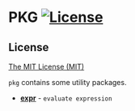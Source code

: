 # PKG [![License](http://img.shields.io/badge/license-mit-blue.svg?style=flat-square)](https://raw.githubusercontent.com/mkideal/pkg/master/LICENSE)

## License

[The MIT License (MIT)](https://raw.githubusercontent.com/mkideal/pkg/master/LICENSE)

`pkg` contains some utility packages.

* [**expr**](./expr/README.md) - `evaluate expression`
